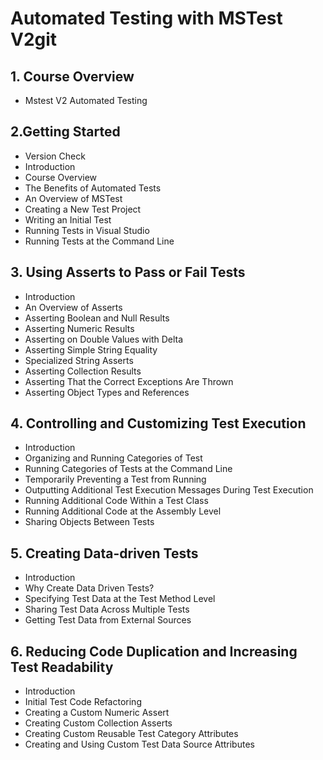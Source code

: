 # Automated Testing with MSTest V2git 

## 1. Course Overview
* Mstest V2 Automated Testing

## 2.Getting Started
* Version Check	
* Introduction		
* Course Overview
* The Benefits of Automated Tests
* An Overview of MSTest
* Creating a New Test Project
* Writing an Initial Test
* Running Tests in Visual Studio
* Running Tests at the Command Line

## 3. Using Asserts to Pass or Fail Tests
* Introduction		
* An Overview of Asserts
* Asserting Boolean and Null Results
* Asserting Numeric Results
* Asserting on Double Values with Delta
* Asserting Simple String Equality
* Specialized String Asserts
* Asserting Collection Results
* Asserting That the Correct Exceptions Are Thrown
* Asserting Object Types and References

## 4. Controlling and Customizing Test Execution
* Introduction
* Organizing and Running Categories of Test
* Running Categories of Tests at the Command Line
* Temporarily Preventing a Test from Running
* Outputting Additional Test Execution Messages During Test Execution
* Running Additional Code Within a Test Class
* Running Additional Code at the Assembly Level
* Sharing Objects Between Tests	

## 5. Creating Data-driven Tests
* Introduction
* Why Create Data Driven Tests?
* Specifying Test Data at the Test Method Level
* Sharing Test Data Across Multiple Tests
* Getting Test Data from External Sources

## 6. Reducing Code Duplication and Increasing Test Readability
* Introduction
* Initial Test Code Refactoring
* Creating a Custom Numeric Assert
* Creating Custom Collection Asserts
* Creating Custom Reusable Test Category Attributes
* Creating and Using Custom Test Data Source Attributes